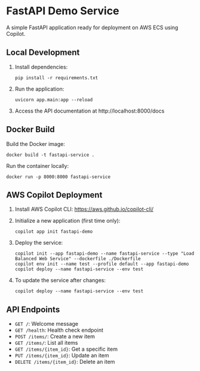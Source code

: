 # FastAPI Demo Service

A simple FastAPI application ready for deployment on AWS ECS using Copilot.

## Local Development

1. Install dependencies:
   ```
   pip install -r requirements.txt
   ```

2. Run the application:
   ```
   uvicorn app.main:app --reload
   ```

3. Access the API documentation at http://localhost:8000/docs

## Docker Build

Build the Docker image:
```
docker build -t fastapi-service .
```

Run the container locally:
```
docker run -p 8000:8000 fastapi-service
```

## AWS Copilot Deployment

1. Install AWS Copilot CLI: https://aws.github.io/copilot-cli/

2. Initialize a new application (first time only):
   ```
   copilot app init fastapi-demo
   ```

3. Deploy the service:
   ```
   copilot init --app fastapi-demo --name fastapi-service --type "Load Balanced Web Service" --dockerfile ./Dockerfile
   copilot env init --name test --profile default --app fastapi-demo
   copilot deploy --name fastapi-service --env test
   ```

4. To update the service after changes:
   ```
   copilot deploy --name fastapi-service --env test
   ```

## API Endpoints

- `GET /`: Welcome message
- `GET /health`: Health check endpoint
- `POST /items/`: Create a new item
- `GET /items/`: List all items
- `GET /items/{item_id}`: Get a specific item
- `PUT /items/{item_id}`: Update an item
- `DELETE /items/{item_id}`: Delete an item
